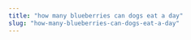 ```yaml
---
title: "how many blueberries can dogs eat a day"
slug: "how-many-blueberries-can-dogs-eat-a-day"
---
```


